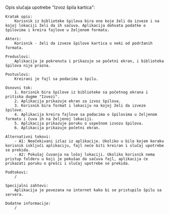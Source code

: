 Opis slučaja upotrebe "Izvoz špila kartica":

    Kratak opis: 
        Korisnik iz biblioteke špilova bira one koje želi da izveze i na kojoj lokaciji želi da ih sačuva. Aplikacija dohvata podatke o špilovima i kreira fajlove u željenom formatu. 

    Akteri:
        Korisnik - želi da izveze špilove kartica u neki od podržanih formata.

    Preduslovi: 
        Aplikacija je pokrenuta i prikazuje se početni ekran, i biblioteka špilova nije prazna.

    Postuslovi:
        Kreirani je fajl sa podacima o špilu.

    Osnovni tok:
        1. Korisnik bira špilove iz biblioteke sa početnog ekrana i pritiska dugme "Izvezi".
        2. Aplikacija prikazuje ekran za izvoz špilova.
        3. Korisnik bira format i lokaciju na kojoj želi da izveze špilove.
        4. Aplikacija kreira fajlove sa podacima o špilovima u željenom formatu i čuva ih na željenoj lokaciji.
        5. Aplikacija prikazuje poruku o uspešnom izvozu špilova.
        6. Aplikacija prikazuje početni ekran.
                
    Alternativni tokovi:
        - A1: Neočekivani izlaz iz aplikacije. Ukoliko u bilo kojem koraku korisnik isključi aplikaciju, fajl neće biti kreiran i slučaj upotrebe se prekida.
        - A2: Pokušaj čuvanja na lošoj lokaciji. Ukoliko korisnik nema pristup folderu u koji je pokušao da sačuva fajl, aplikacija će prikazati poruku o grešci i slučaj upotrebe se prekida.
        
    Podtokovi: 
        /

    Specijalni zahtevi:
        Aplikacija je povezana na internet kako bi se pristupilo špilu sa servera.

    Dodatne informacije: 
        /
